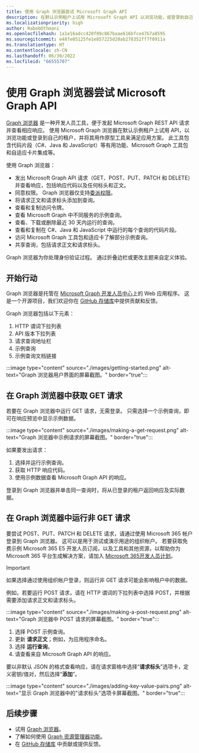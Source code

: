 ```yaml
---
title: 使用 Graph 浏览器尝试 Microsoft Graph API
description: 在默认示例租户上试用 Microsoft Graph API 以浏览功能，或登录到自己的租户并将其用作原型工具来实现应用方案。
ms.localizationpriority: high
author: RabebOthmani
ms.openlocfilehash: 1a1e16adcc420f09c867baae616bfce47b7a8595
ms.sourcegitcommit: e48fe05125fe1e857225d20ab278352ff7f0911a
ms.translationtype: HT
ms.contentlocale: zh-CN
ms.lasthandoff: 06/30/2022
ms.locfileid: "66555707"
---
```

# <a name="use-graph-explorer-to-try-microsoft-graph-apis"></a>使用 Graph 浏览器尝试 Microsoft Graph API

[Graph 浏览器](https://developer.microsoft.com/graph/graph-explorer/) 是一种开发人员工具，便于发起 Microsoft Graph REST API 请求并查看相应响应。 使用 Microsoft Graph 浏览器在默认示例租户上试用 API，以浏览功能或登录到自己的租户，并将其用作原型工具来满足应用方案。 此工具包含代码片段（C#、Java 和 JavaScript）等有用功能、Microsoft Graph 工具包和自适应卡片集成等。

使用 Graph 浏览器：

- 发出 Microsoft Graph API 请求（GET、POST、PUT、PATCH 和 DELETE）并查看响应，包括响应代码以及任何标头和正文。
- 同意权限。 Graph 浏览器仅支持[委派权限](/graph/auth/auth-concepts#delegated-and-application-permissions)。
- 将请求正文和请求标头添加到查询。
- 查看和复制访问令牌。
- 查看 Microsoft Graph 中不同服务的示例查询。
- 查看、下载或删除最近 30 天内运行的查询。
- 查看和复制在 C#、Java 和 JavaScript 中运行的每个查询的代码片段。
- 访问 Microsoft Graph 工具包和适应卡了解部分示例查询。
- 共享查询，包括请求正文和请求标头。

Graph 浏览器为你处理身份验证过程。 通过折叠边栏或更改主题来自定义体验。

## <a name="get-started"></a>开始行动

Graph 浏览器是托管在 [Microsoft Graph 开发人员中心](https://developer.microsoft.com/en-us/graph)上的 Web 应用程序。 这是一个开源项目，我们欢迎你在 [GitHub 存储库](https://github.com/microsoftgraph/microsoft-graph-explorer-v4)中提供贡献和反馈。

Graph 浏览器包括以下元素：

1. HTTP 谓词下拉列表
2. API 版本下拉列表
3. 请求查询地址栏
4. 示例查询
5. 示例查询文档链接

:::image type="content" source="./images/getting-started.png" alt-text="Graph 浏览器用户界面的屏幕截图。" border="true":::

## <a name="make-a-get-request-in-graph-explorer"></a>在 Graph 浏览器中获取 GET 请求

若要在 Graph 浏览器中运行 GET 请求，无需登录。 只需选择一个示例查询，即可在响应预览中显示示例数据。 

:::image type="content" source="./images/making-a-get-request.png" alt-text="Graph 浏览器中示例请求的屏幕截图。" border="true":::

如果要发出请求：

1. 选择并运行示例查询。
2. 获取 HTTP 响应代码。
3. 使用示例数据查看 Microsoft Graph API 的响应。

登录到 Graph 浏览器并单击同一查询时，将从已登录的租户返回响应及实际数据。

## <a name="run-non-get-requests-in-graph-explorer"></a>在 Graph 浏览器中运行非 GET 请求

要尝试 POST、PUT、PATCH 和 DELETE 请求，请通过使用 Microsoft 365 帐户登录到 Graph 浏览器。 这可以是用于测试或演示用途的组织帐户。 若要获取免费示例 Microsoft 365 E5 开发人员订阅，以及工具和其他资源，以帮助你为 Microsoft 365 平台生成解决方案，请加入 [Microsoft 365开发人员计划](https://developer.microsoft.com/microsoft-365/dev-program)。 

>[!IMPORTANT]
>如果选择通过使用组织帐户登录，则运行非 GET 请求可能会影响租户中的数据。

例如，若要运行 POST 请求，请在 HTTP 谓词的下拉列表中选择 POST，并根据需要添加请求正文和请求标头。

:::image type="content" source="./images/making-a-post-request.png" alt-text="Graph 浏览器中 POST 请求的屏幕截图。" border="true":::

1. 选择 POST 示例查询。
2. 更新 **请求正文**；例如，为应用程序命名。
3. 选择 **运行查询**。
4. 请查看来自 Microsoft Graph API 的响应。

要以非默认 JSON 的格式查看响应，请在请求窗格中选择“**请求标头**”选项卡，定义密钥/值对，然后选择“**添加**”。

:::image type="content" source="./images/adding-key-value-pairs.png" alt-text="显示 Graph 浏览器中的&quot;请求标头&quot;选项卡屏幕截图。" border="true":::

## <a name="next-steps"></a>后续步骤

- 试用 [Graph 浏览器](https://developer.microsoft.com/graph/graph-explorer/)。
- 了解如何使用 [Graph 资源管理器功能](./graph-explorer-features.md)。
- 在 [GitHub 存储库](https://github.com/microsoftgraph/microsoft-graph-explorer-v4/issues/new/choose) 中贡献或提供反馈。
